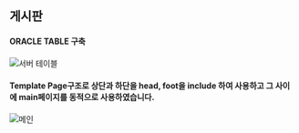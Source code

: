 ## **게시판**
#### ORACLE TABLE 구축
![서버 테이블](https://user-images.githubusercontent.com/93465221/139675262-032b7486-b9ae-42d0-930e-27a9a70b73d3.png)

#### Template Page구조로 상단과 하단을 head, foot을 include 하여 사용하고 그 사이에 main페이지를 동적으로 사용하였습니다.
![메인](https://user-images.githubusercontent.com/93465221/139622817-add27a21-f3aa-41d7-846c-397bc0954cbc.png)

